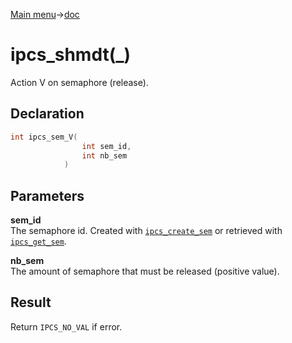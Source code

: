 [Main menu](../../Readme.md)->[doc](../ipcs-doc.md)

# ipcs_shmdt(\_)

Action V on semaphore (release).

## **Declaration**

```C
int ipcs_sem_V(
                int sem_id,
                int nb_sem
            )
```

## **Parameters**
**sem\_id**  
The semaphore id. Created with [`ipcs_create_sem`](ipcs_create_sem.md) or retrieved with [`ipcs_get_sem`](ipcs_get_sem.md).

**nb\_sem**  
The amount of semaphore that must be released (positive value).

## **Result**
Return `IPCS_NO_VAL` if error.
